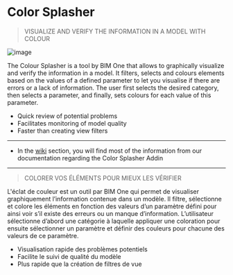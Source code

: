 # Color Splasher

> VISUALIZE AND VERIFY THE INFORMATION IN A MODEL WITH COLOUR

![image](https://user-images.githubusercontent.com/7872003/125590461-1b64eed6-f2a9-4428-b3e5-e5ab0ef012de.png)


The Colour Splasher is a tool by BIM One that allows to graphically visualize and verify the information in a model. It filters, selects and colours elements based on the values of a defined parameter to let you visualise if there are errors or a lack of information. The user first selects the desired category, then selects a parameter, and finally, sets colours for each value of this parameter.

- Quick review of potential problems
- Facilitates monitoring of model quality
- Faster than creating view filters


---

- In the [wiki](https://github.com/bimone/addins-colorsplasher/wiki) section, you will find most of the information from our documentation regarding the Color Splasher Addin

---

> COLORER VOS ÉLÉMENTS POUR MIEUX LES VÉRIFIER

L'éclat de couleur est un outil par BIM One qui permet de visualiser graphiquement l’information contenue dans un modèle. Il filtre, sélectionne et colore les éléments en fonction des valeurs d’un paramètre défini pour ainsi voir s’il existe des erreurs ou un manque d’information. L’utilisateur sélectionne d’abord une catégorie à laquelle appliquer une coloration pour ensuite sélectionner un paramètre et définir des couleurs pour chacune des valeurs de ce paramètre.

- Visualisation rapide des problèmes potentiels
- Facilite le suivi de qualité du modèle
- Plus rapide que la création de filtres de vue
